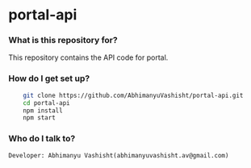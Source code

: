 # portal-api

### What is this repository for?
This repository contains the API code for portal.

### How do I get set up? 

```bash
    git clone https://github.com/AbhimanyuVashisht/portal-api.git
    cd portal-api
    npm install
    npm start
```

### Who do I talk to?

```
Developer: Abhimanyu Vashisht(abhimanyuvashisht.av@gmail.com)
```